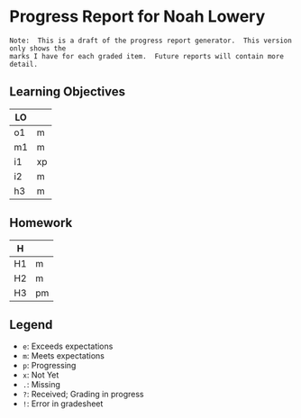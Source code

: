 # Progress Report for Noah Lowery

    Note:  This is a draft of the progress report generator.  This version only shows the
    marks I have for each graded item.  Future reports will contain more detail.
## Learning Objectives

| LO |       |  
|------|-------|
| o1   | m     |
| m1   | m     |
| i1   | xp    |
| i2   | m     |
| h3   | m     |


## Homework

| H |       |  
|------|-------|
| H1   | m     |
| H2   | m     |
| H3   | pm    |



## Legend 
* `e`: Exceeds expectations
* `m`: Meets expectations
* `p`: Progressing
* `x`: Not Yet
* `.`: Missing
* `?`: Received; Grading in progress
* `!`: Error in gradesheet
